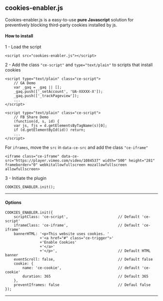 
cookies-enabler.js
----------------------

Cookies-enabler.js is a easy-to-use **pure Javascript** solution for preventively blocking third-party cookies installed by js.


####  How to install

 1 - Load the script

```
<script src="cookies-enabler.js"></script>
```
2 - Add the class ```"ce-script"``` and ```type="text/plain"``` to scripts that install cookies

```
<script type="text/plain" class="ce-script">
    // GA Demo
    var _gaq = _gaq || [];
    _gaq.push(['_setAccount', 'UA-XXXXX-X']);
    _gaq.push(['_trackPageview']);
    ...
</script>

<script type="text/plain" class="ce-script">
    // FB Share Demo
    (function(d, s, id) {
    var js, fjs = d.getElementsByTagName(s)[0];
    if (d.getElementById(id)) return;
    ...
</script>
```

For ```iframes```, move the ```src``` in ```data-ce-src``` and add the class ```"ce-iframe"```
```
<iframe class="ce-iframe" data-ce-src="https://player.vimeo.com/video/1084537" width="500" height="281" frameborder="0" webkitallowfullscreen mozallowfullscreen allowfullscreen>
```

3 - Initiate the plugin

```
COOKIES_ENABLER.init();
```




--------

####  Options

```
COOKIES_ENABLER.init({
    scriptClass: 'ce-script',                       // Default 'ce-script'
    iframeClass: 'ce-iframe',                       // Default 'ce-iframe'
    bannerHTML: '<p>This website uses cookies. '
                +'<a href="#" class="ce-trigger">'
                +'Enable Cookies'
                +'</a>'
                +'</p>',                            // Default HTML banner
    eventScroll: false,                             // Default false
    cookie: {
        name: 'ce-cookie',                          // default 'ce-cookie'
        duration: 365                               // Default 365
    },
    preventIframes: false                           // Defaul false
});
```


----------